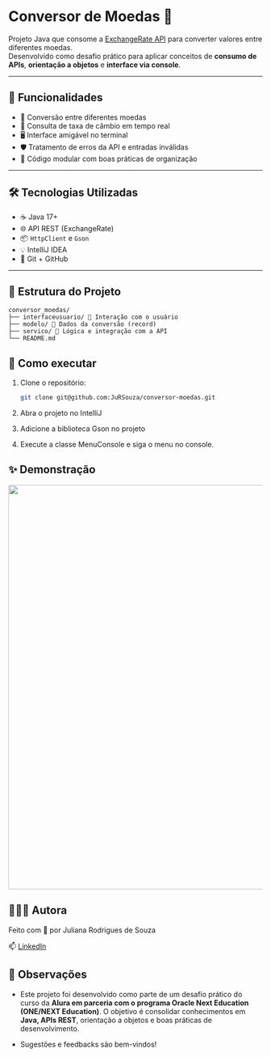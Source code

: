 # Conversor de Moedas 💱

Projeto Java que consome a [ExchangeRate API](https://www.exchangerate-api.com/) para converter valores entre diferentes moedas.  
Desenvolvido como desafio prático para aplicar conceitos de **consumo de APIs**, **orientação a objetos** e **interface via console**.

---

## 🚀 Funcionalidades

- 🔄 Conversão entre diferentes moedas
- 📡 Consulta de taxa de câmbio em tempo real
- 🖥 Interface amigável no terminal
- 🛡 Tratamento de erros da API e entradas inválidas
- 🧩 Código modular com boas práticas de organização

---

## 🛠 Tecnologias Utilizadas

- ☕ Java 17+
- 🌐 API REST (ExchangeRate)
- 📦 `HttpClient` e `Gson`
- 💡 IntelliJ IDEA
- 🔧 Git + GitHub

---

## 📂 Estrutura do Projeto
````
conversor_moedas/
├── interfaceusuario/ 👤 Interação com o usuário
├── modelo/ 📄 Dados da conversão (record)
├── servico/ 🔧 Lógica e integração com a API
└── README.md

````
## 🧪 Como executar

1. Clone o repositório:
   ```bash
   git clone git@github.com:JuRSouza/conversor-moedas.git

2. Abra o projeto no IntelliJ

3. Adicione a biblioteca Gson no projeto

4. Execute a classe MenuConsole e siga o menu no console.


 ## ✨ Demonstração
 
<img src="demo.gif" width="800"/>


## 👩🏻‍🦱 Autora

Feito com 💙 por Juliana Rodrigues de Souza

📫 [LinkedIn](https://www.linkedin.com/in/julianasouza28/) 



## 📌 Observações

- Este projeto foi desenvolvido como parte de um desafio prático do curso da **Alura em parceria com o programa Oracle Next Education (ONE/NEXT Education)**. O objetivo é consolidar conhecimentos em **Java, APIs REST**, orientação a objetos e boas práticas de desenvolvimento.

- Sugestões e feedbacks são bem-vindos!

 
